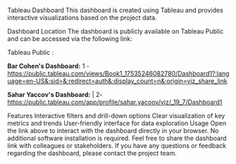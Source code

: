 Tableau Dashboard
This dashboard is created using Tableau and provides interactive visualizations based on the project data.

Dashboard Location
The dashboard is publicly available on Tableau Public and can be accessed via the following link:

Tableau Public : 

**Bar Cohen's Dashboard:** 
1 - https://public.tableau.com/views/Book1_17535246082780/Dashboard1?:language=en-US&:sid=&:redirect=auth&:display_count=n&:origin=viz_share_link

**Sahar Yaccov's Dashboard:** | 
2- https://public.tableau.com/app/profile/sahar.yacoov/viz/_19_7/Dashboard1

Features
Interactive filters and drill-down options
Clear visualization of key metrics and trends
User-friendly interface for data exploration
Usage
Open the link above to interact with the dashboard directly in your browser.
No additional software installation is required.
Feel free to share the dashboard link with colleagues or stakeholders.
If you have any questions or feedback regarding the dashboard, please contact the project team.



